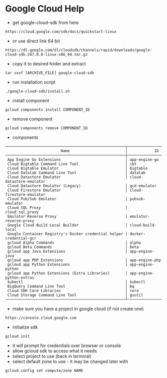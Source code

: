 # Google Cloud Help
- get google-cloud-sdk from here
```
https://cloud.google.com/sdk/docs/quickstart-linux
```

- or use direct link 64 bit
```
https://dl.google.com/dl/cloudsdk/channels/rapid/downloads/google-cloud-sdk-247.0.0-linux-x86_64.tar.gz
```

- copy it to desired folder and extract
```
tar zxvf [ARCHIVE_FILE] google-cloud-sdk
```

- run installation script
```
./google-cloud-sdk/install.sh
```

- install component
```
gcloud components install COMPONENT_ID
```

- remove component
```
gcloud components remove COMPONENT_ID
```
- components
```
──────────────────────────────────────────────────────┬──────────────────────────
                         Name                         │            ID
──────────────────────────────────────────────────────┼──────────────────────────
 App Engine Go Extensions                             │ app-engine-go
 Cloud Bigtable Command Line Tool                     │ cbt
 Cloud Bigtable Emulator                              │ bigtable
 Cloud Datalab Command Line Tool                      │ datalab
 Cloud Datastore Emulator                             │ cloud-datastore-emulator
 Cloud Datastore Emulator (Legacy)                    │ gcd-emulator
 Cloud Firestore Emulator                             │ cloud-firestore-emulator
 Cloud Pub/Sub Emulator                               │ pubsub-emulator
 Cloud SQL Proxy                                      │ cloud_sql_proxy
 Emulator Reverse Proxy                               │ emulator-reverse-proxy
 Google Cloud Build Local Builder                     │ cloud-build-local
 Google Container Registry's Docker credential helper │ docker-credential-gcr
 gcloud Alpha Commands                                │ alpha
 gcloud Beta Commands                                 │ beta
 gcloud app Java Extensions                           │ app-engine-java
 gcloud app PHP Extensions                            │ app-engine-php
 gcloud app Python Extensions                         │ app-engine-python
 gcloud app Python Extensions (Extra Libraries)       │ app-engine-python-extras
 kubectl                                              │ kubectl
 BigQuery Command Line Tool                           │ bq
 Cloud SDK Core Libraries                             │ core
 Cloud Storage Command Line Tool                      │ gsutil
──────────────────────────────────────────────────────┴──────────────────────────
```
- make sure you have a project in google cloud (if not create one)
```
https://console.cloud.google.com
```
- initialize sdk
```
gcloud init
```
- it will prompt for credentials over browser or console 
- allow gcloud sdk to access what it needs
- select project to use (back in terminal)
- select default zone to use - it may be changed later with
```
gcloud config set compute/zone NAME
```

